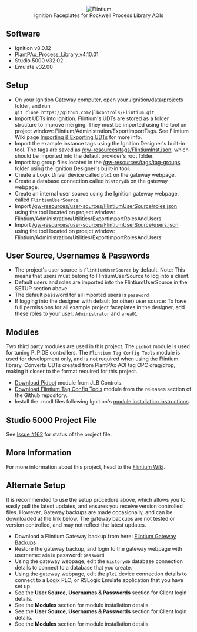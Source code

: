 <p align="center">
  <img src="https://user-images.githubusercontent.com/46946127/83900821-f093c280-a727-11ea-9bd5-7f5cd4714d05.png" alt="Flintium"/><br/>
  Ignition Faceplates for Rockwell Process Library AOIs
</p>  

## Software  
* Ignition v8.0.12   
* PlantPAx_Process_Library_v4.10.01  
* Studio 5000 v32.02  
* Emulate v32.00  

## Setup  
* On your Ignition Gateway computer, open your /Ignition/data/projects folder, and run  
`git clone https://github.com/jlbcontrols/Flintium.git`  
* Import UDTs into Ignition. Flintium's UDTs are stored as a folder structure to improve merging. They must be imported using the tool on project window: Flintium/Administration/ExportImportTags. See Flintium Wiki page [Importing & Exporting UDTs](../../wiki/Importing-&-Exporting-UDTs) for more info.
* Import the example instance tags using the Ignition Designer's built-in tool. The tags are saved as [/gw-resources/tags/FlintiumInst.json](./gw-resources/tags/FlintiumInst.json), which should be imported into the default provider's root folder.  
* Import tag group files located in the [/gw-resources/tags/tag-groups](./gw-resources/tags/tag-groups) folder using the Ignition Designer's built-in tool.  
* Create a Logix Driver device called `plc1` on the gateway webpage.  
* Create a database connection called `historydb` on the gateway webpage.  
* Create an internal user source using the Ignition gateway webpage, called `FlintiumUserSource`.  
* Import [/gw-resources/user-sources/FlintiumUserSource/roles.json](./gw-resources/user-sources/FlintiumUserSource/roles.json) using the tool located on project window: Flintium/Administration/Utilities/ExportImportRolesAndUsers  
* Import [/gw-resources/user-sources/FlintiumUserSource/users.json](./gw-resources/user-sources/FlintiumUserSource/users.json) using the tool located on proejct window: Flintium/Administration/Utilities/ExportImportRolesAndUsers

## User Source, Usernames & Passwords 
* The project's user source is `FlintiumUserSource` by default. Note: This means that users must belong to FlintiumUserSource to log into a client.  
* Default users and roles are imported into the FlintiumUserSource in the SETUP section above.  
* The default password for all imported users is `password`  
* If logging into the designer with default (or other) user source: To have full permissions for all example project faceplates in the designer, add these roles to your user: `Administrator` and `area01`  

## Modules 
Two third party modules are used in this project. The `pidbot` module is used for tuning P_PIDE controllers. The `Flintium Tag Config Tools` module is used for development only, and is not required when using the Flintium library. Converts UDTs created from PlantPAx AOI tag OPC drag/drop, making it closer to the format required for this project.  
* [Download Pidbot](https://www.jlbcontrols.com/pidbot) module from JLB Controls.
* [Download Flintium Tag Config Tools](https://github.com/jlbcontrols/flintium-tag-config-tools) module from the releases section of the Github repository.
* Install the .modl files following Ignition's [module installation instructions](https://docs.inductiveautomation.com/display/DOC80/Installing+or+Upgrading+a+Module).

## Studio 5000 Project File
See [Issue #162](https://github.com/jlbcontrols/Flintium/issues/162) for status of the project file.  

## More Information
For more information about this project, head to the [Flintium Wiki](../../wiki).

## Alternate Setup
It is recommended to use the setup procedure above, which allows you to easily pull the latest updates, and ensures you receive version controlled files. However, Gateway backups are made occasionally, and can be downloaded at the link below. The gateway backups are not tested or version controlled, and may not reflect the latest updates.
* Download a Flintium Gateway backup from here: [Flintium Gateway Backups](https://drive.google.com/drive/folders/1VR1llj7gU4xmlLSO3eSFc16aup2XHHFG?usp=sharing)  
* Restore the gateway backup, and login to the gateway webpage with username: `admin` password: `password`  
* Using the gateway webpage, edit the `historydb` database connection details to connect to a database that you create.
* Using the gateway webpage, edit the `plc1` device connection details to connect to a Logix PLC, or RSLogix Emulate application that you have set up.
* See the **User Source, Usernames & Passwords** section for Client login details.
* See the **Modules** section for module installation details.
* See the **User Source, Usernames & Passwords** section for Client login details.
* See the **Modules** section for module installation details.
